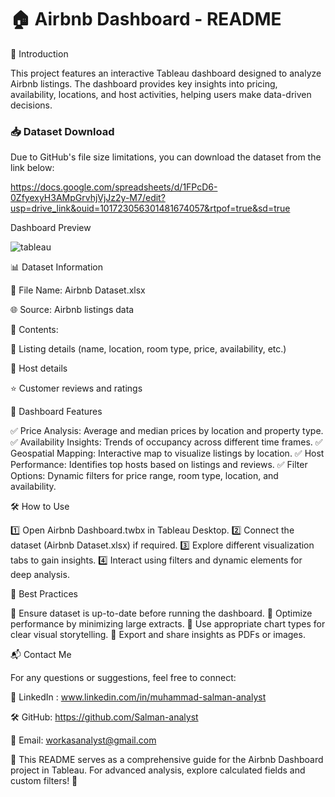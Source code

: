 # 🏠 Airbnb Dashboard - README

📌 Introduction 

This project features an interactive Tableau dashboard designed to analyze Airbnb listings. The dashboard provides key insights into pricing, availability, locations, and host activities, helping users make data-driven decisions.


### 📥 Dataset Download
Due to GitHub's file size limitations, you can download the dataset from the link below:

https://docs.google.com/spreadsheets/d/1FPcD6-0ZfyexyH3AMpGrvhjVjJz2y-M7/edit?usp=drive_link&ouid=101723056301481674057&rtpof=true&sd=true

Dashboard Preview

![tableau](https://github.com/user-attachments/assets/d0b42e43-bb7f-4465-b7d1-52b12189f8ef)


📊 Dataset Information

📂 File Name: Airbnb Dataset.xlsx

🌐 Source: Airbnb listings data

📜 Contents:

🏡 Listing details (name, location, room type, price, availability, etc.)

👤 Host details

⭐ Customer reviews and ratings

🚀 Dashboard Features

✅ Price Analysis: Average and median prices by location and property type.
✅ Availability Insights: Trends of occupancy across different time frames.
✅ Geospatial Mapping: Interactive map to visualize listings by location.
✅ Host Performance: Identifies top hosts based on listings and reviews.
✅ Filter Options: Dynamic filters for price range, room type, location, and availability.

🛠️ How to Use

1️⃣ Open Airbnb Dashboard.twbx in Tableau Desktop.
2️⃣ Connect the dataset (Airbnb Dataset.xlsx) if required.
3️⃣ Explore different visualization tabs to gain insights.
4️⃣ Interact using filters and dynamic elements for deep analysis.

📌 Best Practices

🔹 Ensure dataset is up-to-date before running the dashboard.
🔹 Optimize performance by minimizing large extracts.
🔹 Use appropriate chart types for clear visual storytelling.
🔹 Export and share insights as PDFs or images.


📬 Contact Me

For any questions or suggestions, feel free to connect:

🔗 LinkedIn : www.linkedin.com/in/muhammad-salman-analyst

🛠️ GitHub: https://github.com/Salman-analyst

📧 Email: workasanalyst@gmail.com

📌 This README serves as a comprehensive guide for the Airbnb Dashboard project in Tableau. For advanced analysis, explore calculated fields and custom filters! 🚀
